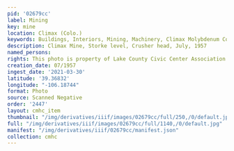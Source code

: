 ```yaml
---
pid: '02679cc'
label: Mining
key: mine
location: Climax (Colo.)
keywords: Buildings, Interiors, Mining, Machinery, Climax Molybdenum Company
description: Climax Mine, Storke level, Crusher head, July, 1957
named_persons: 
rights: This photo is property of Lake County Civic Center Association.
creation_date: 07/1957
ingest_date: '2021-03-30'
latitude: '39.36832'
longitude: "-106.18744"
format: Photo
source: Scanned Negative
order: '2447'
layout: cmhc_item
thumbnail: "/img/derivatives/iiif/images/02679cc/full/250,/0/default.jpg"
full: "/img/derivatives/iiif/images/02679cc/full/1140,/0/default.jpg"
manifest: "/img/derivatives/iiif/02679cc/manifest.json"
collection: cmhc
---
```

